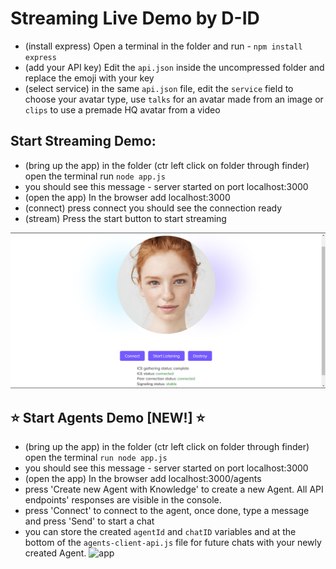 # Streaming Live Demo by D-ID

* (install express) Open a terminal in the folder and run - `npm install express`
* (add your API key) Edit the `api.json` inside the uncompressed folder and replace the emoji with your key
* (select service) in the same `api.json` file, edit the `service` field to choose your avatar type, use `talks` for an avatar made from an image or `clips` to use a premade HQ avatar from a video

## Start Streaming Demo:
* (bring up the app) in the folder (ctr left click on folder through finder) open the terminal run `node app.js`
* you should see this message - server started on port localhost:3000
* (open the app) In the browser add localhost:3000
* (connect) press connect you should see the connection ready 
* (stream) Press the start button to start streaming
<img src="./app.png" alt="Streaming App" width="600"/>

## ⭐ Start Agents Demo [NEW!] ⭐
* (bring up the app) in the folder (ctr left click on folder through finder) open the terminal `run node app.js` 
* you should see this message - server started on port localhost:3000
* (open the app) In the browser add localhost:3000/agents
* press 'Create new Agent with Knowledge' to create a new Agent. All API endpoints' responses are visible in the console. 
* press 'Connect' to connect to the agent, once done, type a message and press 'Send' to start a chat
* you can store the created `agentId` and `chatID` variables and at the bottom of the `agents-client-api.js` file for future chats with your newly created Agent.
![app](./agents_app.png)
